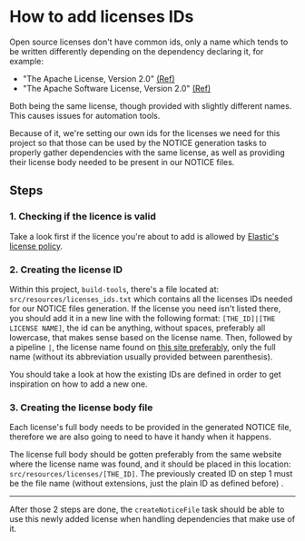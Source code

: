 # How to add licenses IDs

Open source licenses don't have common ids, only a name which tends to be written differently
depending on the dependency declaring it, for example:

- "The Apache License, Version 2.0"
  [(Ref)](https://repo1.maven.org/maven2/org/jetbrains/kotlin/kotlin-stdlib-common/1.7.20/kotlin-stdlib-common-1.7.20.pom)
- "The Apache Software License, Version 2.0"
  [(Ref)](https://repo1.maven.org/maven2/com/squareup/okhttp3/okhttp/4.10.0/okhttp-4.10.0.pom)

Both being the same license, though provided with slightly different names. This causes issues for
automation tools.

Because of it, we're setting our own ids for the licenses we need for this project so that those can
be used by the NOTICE generation tasks to properly gather dependencies with the same license, as
well as providing their license body needed to be present in our NOTICE files.

## Steps

### 1. Checking if the licence is valid

Take a look first if the licence you're about to add is allowed
by [Elastic's license policy](https://github.com/elastic/open-source/blob/main/elastic-product-policy.md).

### 2. Creating the license ID

Within this project, `build-tools`, there's a file located at: `src/resources/licenses_ids.txt`
which contains all the licenses IDs needed for our NOTICE files generation. If the license you need
isn't listed there, you should add it in a new line with the following
format: `[THE_ID]|[THE LICENSE NAME]`, the id can be anything, without spaces, preferably all
lowercase, that makes sense based on the license name. Then, followed by a pipeline `|`, the license
name found on [this site preferably](https://opensource.org/licenses/alphabetical), only the full
name (without its abbreviation usually provided between parenthesis).

You should take a look at how the existing IDs are defined in order to get inspiration on how to add
a new one.

### 3. Creating the license body file

Each license's full body needs to be provided in the generated NOTICE file, therefore we are also
going to need to have it handy when it happens.

The license full body should be gotten preferably from the same website where the license name was
found, and it should be placed in this location: `src/resources/licenses/[THE_ID]`. The previously
created ID on step 1 must be the file name (without extensions, just the plain ID as defined before)
.

---

After those 2 steps are done, the `createNoticeFile` task should be able to use this newly added
license when handling dependencies that make use of it.
